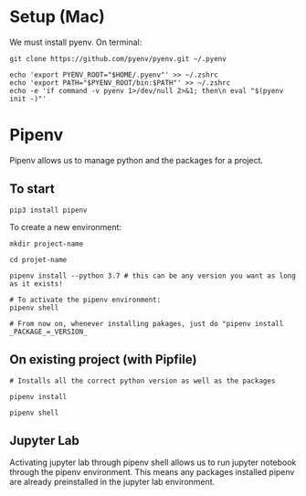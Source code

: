 # Setup (Mac)

We must install pyenv. On terminal:

```
git clone https://github.com/pyenv/pyenv.git ~/.pyenv

echo 'export PYENV_ROOT="$HOME/.pyenv"' >> ~/.zshrc
echo 'export PATH="$PYENV_ROOT/bin:$PATH"' >> ~/.zshrc
echo -e 'if command -v pyenv 1>/dev/null 2>&1; then\n eval "$(pyenv init -)"'
```

# Pipenv

Pipenv allows us to manage python and the packages for a project.

## To start

```
pip3 install pipenv
```

To create a new environment:

```
mkdir project-name

cd projet-name

pipenv install --python 3.7 # this can be any version you want as long as it exists!

# To activate the pipenv environment:
pipenv shell

# From now on, whenever installing pakages, just do "pipenv install _PACKAGE_=_VERSION_
```

## On existing project (with Pipfile)

```
# Installs all the correct python version as well as the packages

pipenv install

pipenv shell
```

## Jupyter Lab

Activating jupyter lab through pipenv shell allows us to run jupyter notebook through the pipenv environment. This means any packages installed pipenv are already preinstalled in the jupyter lab environment.